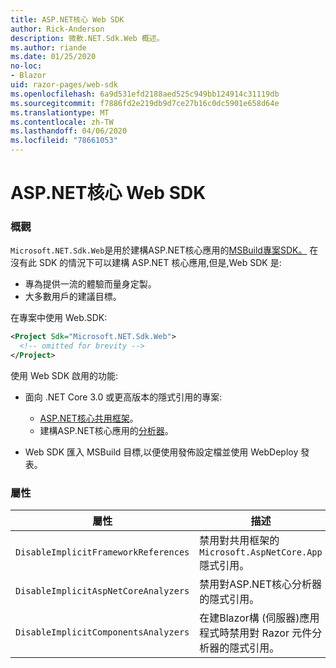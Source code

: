 ```yaml
---
title: ASP.NET核心 Web SDK
author: Rick-Anderson
description: 微軟.NET.Sdk.Web 概述。
ms.author: riande
ms.date: 01/25/2020
no-loc:
- Blazor
uid: razor-pages/web-sdk
ms.openlocfilehash: 6a9d531efd2188aed525c949bb124914c31119db
ms.sourcegitcommit: f7886fd2e219db9d7ce27b16c0dc5901e658d64e
ms.translationtype: MT
ms.contentlocale: zh-TW
ms.lasthandoff: 04/06/2020
ms.locfileid: "78661053"
---
```

# <a name="aspnet-core-web-sdk"></a>ASP.NET核心 Web SDK

### <a name="overview"></a>概觀

`Microsoft.NET.Sdk.Web`是用於建構ASP.NET核心應用的[MSBuild專案SDK。](https://docs.microsoft.com/visualstudio/msbuild/how-to-use-project-sdk) 在沒有此 SDK 的情況下可以建構 ASP.NET 核心應用,但是,Web SDK 是:

* 專為提供一流的體驗而量身定製。
* 大多數用戶的建議目標。

在專案中使用 Web.SDK:

  ```xml
  <Project Sdk="Microsoft.NET.Sdk.Web">
    <!-- omitted for brevity -->
  </Project>
  ```

使用 Web SDK 啟用的功能:

* 面向 .NET Core 3.0 或更高版本的隱式引用的專案:

  * [ASP.NET核心共用框架](xref:fundamentals/metapackage-app)。
  * 建構ASP.NET核心應用的[分析器](/visualstudio/extensibility/getting-started-with-roslyn-analyzers)。
* Web SDK 匯入 MSBuild 目標,以便使用發佈設定檔並使用 WebDeploy 發表。

### <a name="properties"></a>屬性

| 屬性 | 描述 |
| -------- | ----------- |
| `DisableImplicitFrameworkReferences` | 禁用對共用框架的`Microsoft.AspNetCore.App`隱式引用。 |
| `DisableImplicitAspNetCoreAnalyzers` | 禁用對ASP.NET核心分析器的隱式引用。 |
| `DisableImplicitComponentsAnalyzers` | 在建Blazor構 (伺服器)應用程式時禁用對 Razor 元件分析器的隱式引用。 |
